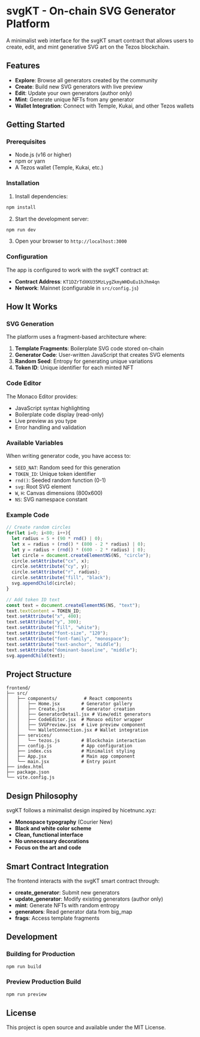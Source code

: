 # svgKT - On-chain SVG Generator Platform

A minimalist web interface for the svgKT smart contract that allows users to create, edit, and mint generative SVG art on the Tezos blockchain.

## Features

- **Explore**: Browse all generators created by the community
- **Create**: Build new SVG generators with live preview
- **Edit**: Update your own generators (author only)
- **Mint**: Generate unique NFTs from any generator
- **Wallet Integration**: Connect with Temple, Kukai, and other Tezos wallets

## Getting Started

### Prerequisites

- Node.js (v16 or higher)
- npm or yarn
- A Tezos wallet (Temple, Kukai, etc.)

### Installation

1. Install dependencies:
```bash
npm install
```

2. Start the development server:
```bash
npm run dev
```

3. Open your browser to `http://localhost:3000`

### Configuration

The app is configured to work with the svgKT contract at:
- **Contract Address**: `KT1DZrTdXKU35MzLygZkmyWHDuEu1hJhm4qn`
- **Network**: Mainnet (configurable in `src/config.js`)

## How It Works

### SVG Generation

The platform uses a fragment-based architecture where:

1. **Template Fragments**: Boilerplate SVG code stored on-chain
2. **Generator Code**: User-written JavaScript that creates SVG elements
3. **Random Seed**: Entropy for generating unique variations
4. **Token ID**: Unique identifier for each minted NFT

### Code Editor

The Monaco Editor provides:
- JavaScript syntax highlighting
- Boilerplate code display (read-only)
- Live preview as you type
- Error handling and validation

### Available Variables

When writing generator code, you have access to:

- `SEED_NAT`: Random seed for this generation
- `TOKEN_ID`: Unique token identifier
- `rnd()`: Seeded random function (0-1)
- `svg`: Root SVG element
- `W`, `H`: Canvas dimensions (800x600)
- `NS`: SVG namespace constant

### Example Code

```javascript
// Create random circles
for(let i=0; i<80; i++){
  let radius = 5 + (90 * rnd() | 0);
  let x = radius + (rnd() * (800 - 2 * radius) | 0);
  let y = radius + (rnd() * (600 - 2 * radius) | 0);
  let circle = document.createElementNS(NS, "circle");
  circle.setAttribute("cx", x);
  circle.setAttribute("cy", y);
  circle.setAttribute("r", radius);
  circle.setAttribute("fill", "black");
  svg.appendChild(circle);
}

// Add token ID text
const text = document.createElementNS(NS, "text");
text.textContent = TOKEN_ID;
text.setAttribute("x", 400);
text.setAttribute("y", 300);
text.setAttribute("fill", "white");
text.setAttribute("font-size", "120");
text.setAttribute("font-family", "monospace");
text.setAttribute("text-anchor", "middle");
text.setAttribute("dominant-baseline", "middle");
svg.appendChild(text);
```

## Project Structure

```
frontend/
├── src/
│   ├── components/          # React components
│   │   ├── Home.jsx        # Generator gallery
│   │   ├── Create.jsx      # Generator creation
│   │   ├── GeneratorDetail.jsx # View/edit generators
│   │   ├── CodeEditor.jsx  # Monaco editor wrapper
│   │   ├── SVGPreview.jsx  # Live preview component
│   │   └── WalletConnection.jsx # Wallet integration
│   ├── services/
│   │   └── tezos.js        # Blockchain interaction
│   ├── config.js           # App configuration
│   ├── index.css           # Minimalist styling
│   ├── App.jsx             # Main app component
│   └── main.jsx            # Entry point
├── index.html
├── package.json
└── vite.config.js
```

## Design Philosophy

svgKT follows a minimalist design inspired by hicetnunc.xyz:

- **Monospace typography** (Courier New)
- **Black and white color scheme**
- **Clean, functional interface**
- **No unnecessary decorations**
- **Focus on the art and code**

## Smart Contract Integration

The frontend interacts with the svgKT smart contract through:

- **create_generator**: Submit new generators
- **update_generator**: Modify existing generators (author only)
- **mint**: Generate NFTs with random entropy
- **generators**: Read generator data from big_map
- **frags**: Access template fragments

## Development

### Building for Production

```bash
npm run build
```

### Preview Production Build

```bash
npm run preview
```

## License

This project is open source and available under the MIT License.
